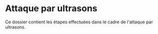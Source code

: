 # Attaque par ultrasons


Ce dossier contient les étapes effectuées dans le cadre de l'attaque par ultrasons.